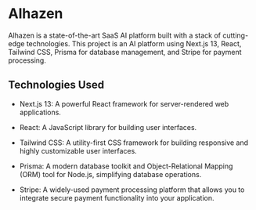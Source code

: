# Alhazen
Alhazen is a state-of-the-art SaaS AI platform built with a stack of cutting-edge technologies. This project is an AI platform using Next.js 13, React, Tailwind CSS, Prisma for database management, and Stripe for payment processing.

## Technologies Used
- Next.js 13: A powerful React framework for server-rendered web applications.

- React: A JavaScript library for building user interfaces.

- Tailwind CSS: A utility-first CSS framework for building responsive and highly customizable user interfaces.

- Prisma: A modern database toolkit and Object-Relational Mapping (ORM) tool for Node.js, simplifying database operations.

- Stripe: A widely-used payment processing platform that allows you to integrate secure payment functionality into your application.
